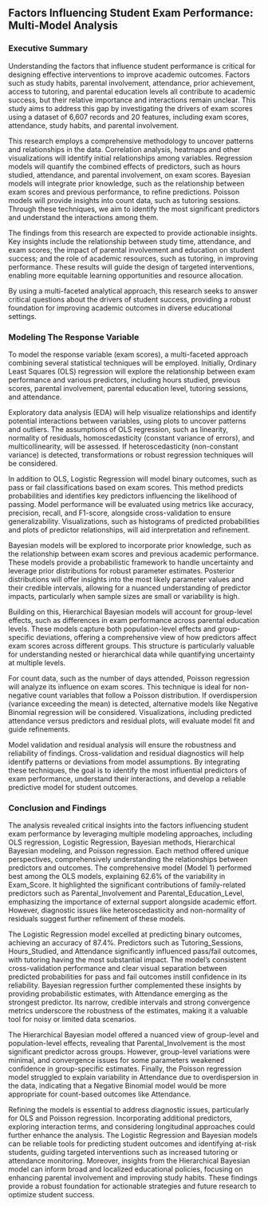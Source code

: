 ## Factors Influencing Student Exam Performance: Multi-Model Analysis


### Executive Summary

Understanding the factors that influence student performance is critical for designing effective interventions to improve academic outcomes. Factors such as study habits, parental involvement, attendance, prior achievement, access to tutoring, and parental education levels all contribute to academic success, but their relative importance and interactions remain unclear. This study aims to address this gap by investigating the drivers of exam scores using a dataset of 6,607 records and 20 features, including exam scores, attendance, study habits, and parental involvement.

This research employs a comprehensive methodology to uncover patterns and relationships in the data. Correlation analysis, heatmaps and other visualizations will identify initial relationships among variables. Regression models will quantify the combined effects of predictors, such as hours studied, attendance, and parental involvement, on exam scores. Bayesian models will integrate prior knowledge, such as the relationship between exam scores and previous performance, to refine predictions. Poisson models will provide insights into count data, such as tutoring sessions. Through these techniques, we aim to identify the most significant predictors and understand the interactions among them.

The findings from this research are expected to provide actionable insights. Key insights include the relationship between study time, attendance, and exam scores; the impact of parental involvement and education on student success; and the role of academic resources, such as tutoring, in improving performance. These results will guide the design of targeted interventions, enabling more equitable learning opportunities and resource allocation.

By using a multi-faceted analytical approach, this research seeks to answer critical questions about the drivers of student success, providing a robust foundation for improving academic outcomes in diverse educational settings.


### Modeling The Response Variable

To model the response variable (exam scores), a multi-faceted approach combining several statistical techniques will be employed. Initially, Ordinary Least Squares (OLS) regression will explore the relationship between exam performance and various predictors, including hours studied, previous scores, parental involvement, parental education level, tutoring sessions, and attendance.

Exploratory data analysis (EDA) will help visualize relationships and identify potential interactions between variables, using plots to uncover patterns and outliers. The assumptions of OLS regression, such as linearity, normality of residuals, homoscedasticity (constant variance of errors), and multicollinearity, will be assessed. If heteroscedasticity (non-constant variance) is detected, transformations or robust regression techniques will be considered.

In addition to OLS, Logistic Regression will model binary outcomes, such as pass or fail classifications based on exam scores. This method predicts probabilities and identifies key predictors influencing the likelihood of passing. Model performance will be evaluated using metrics like accuracy, precision, recall, and F1-score, alongside cross-validation to ensure generalizability. Visualizations, such as histograms of predicted probabilities and plots of predictor relationships, will aid interpretation and refinement.

Bayesian models will be explored to incorporate prior knowledge, such as the relationship between exam scores and previous academic performance. These models provide a probabilistic framework to handle uncertainty and leverage prior distributions for robust parameter estimates. Posterior distributions will offer insights into the most likely parameter values and their credible intervals, allowing for a nuanced understanding of predictor impacts, particularly when sample sizes are small or variability is high.

Building on this, Hierarchical Bayesian models will account for group-level effects, such as differences in exam performance across parental education levels. These models capture both population-level effects and group-specific deviations, offering a comprehensive view of how predictors affect exam scores across different groups. This structure is particularly valuable for understanding nested or hierarchical data while quantifying uncertainty at multiple levels.

For count data, such as the number of days attended, Poisson regression will analyze its influence on exam scores. This technique is ideal for non-negative count variables that follow a Poisson distribution. If overdispersion (variance exceeding the mean) is detected, alternative models like Negative Binomial regression will be considered. Visualizations, including predicted attendance versus predictors and residual plots, will evaluate model fit and guide refinements.

Model validation and residual analysis will ensure the robustness and reliability of findings. Cross-validation and residual diagnostics will help identify patterns or deviations from model assumptions. By integrating these techniques, the goal is to identify the most influential predictors of exam performance, understand their interactions, and develop a reliable predictive model for student outcomes.

### Conclusion and Findings

The analysis revealed critical insights into the factors influencing student exam performance by leveraging multiple modeling approaches, including OLS regression, Logistic Regression, Bayesian methods, Hierarchical Bayesian modeling, and Poisson regression. Each method offered unique perspectives, comprehensively understanding the relationships between predictors and outcomes. The comprehensive model (Model 1) performed best among the OLS models, explaining 62.6% of the variability in Exam_Score. It highlighted the significant contributions of family-related predictors such as Parental_Involvement and Parental_Education_Level, emphasizing the importance of external support alongside academic effort. However, diagnostic issues like heteroscedasticity and non-normality of residuals suggest further refinement of these models.

The Logistic Regression model excelled at predicting binary outcomes, achieving an accuracy of 87.4%. Predictors such as Tutoring_Sessions, Hours_Studied, and Attendance significantly influenced pass/fail outcomes, with tutoring having the most substantial impact. The model’s consistent cross-validation performance and clear visual separation between predicted probabilities for pass and fail outcomes instill confidence in its reliability. Bayesian regression further complemented these insights by providing probabilistic estimates, with Attendance emerging as the strongest predictor. Its narrow, credible intervals and strong convergence metrics underscore the robustness of the estimates, making it a valuable tool for noisy or limited data scenarios.

The Hierarchical Bayesian model offered a nuanced view of group-level and population-level effects, revealing that Parental_Involvement is the most significant predictor across groups. However, group-level variations were minimal, and convergence issues for some parameters weakened confidence in group-specific estimates. Finally, the Poisson regression model struggled to explain variability in Attendance due to overdispersion in the data, indicating that a Negative Binomial model would be more appropriate for count-based outcomes like Attendance.

Refining the models is essential to address diagnostic issues, particularly for OLS and Poisson regression. Incorporating additional predictors, exploring interaction terms, and considering longitudinal approaches could further enhance the analysis. The Logistic Regression and Bayesian models can be reliable tools for predicting student outcomes and identifying at-risk students, guiding targeted interventions such as increased tutoring or attendance monitoring. Moreover, insights from the Hierarchical Bayesian model can inform broad and localized educational policies, focusing on enhancing parental involvement and improving study habits. These findings provide a robust foundation for actionable strategies and future research to optimize student success.
